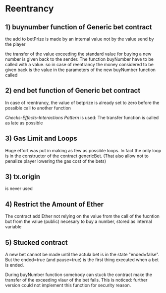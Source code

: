 

# Reentrancy

## 1) buynumber function of Generic bet contract
the add to betPrize is made by an internal value not by the value send by the player

the transfer of the value exceeding the standard value for buying a new number is given back to the sender. The function buyNumber have to be called with a value. so in case of reentrancy the money considered to be given back is the value in the parameters of the new buyNumber function called


## 2) end bet function of Generic bet contract

In case of reentrancy, the value of betprize is already set to zero before the possible call to another function

*Checks-Effects-Interactions Pattern* is used: The transfer function is called as late as possible

## 3) Gas Limit  and Loops

Huge effort was put in making as few as possible loops. In fact the only loop is in the constructor of the contract genericBet. 
(That also allow not to penalize player lowering the gas cost of the bets)

## 3) tx.origin
is never used

## 4) Restrict the Amount of Ether

The contract add Ether not relying on the value from the call of the fucntion but from the value (public) necesary to buy a number, stored as internal variable

## 5) Stucked contract

A new bet cannot be made until the actula bet is in the state "ended=false". But the ended=true (and pause=true) is the first thing executed when a bet is ended.

During buyNumber function somebody can stuck the contract make the transfer of the exceeding vlaur of the bet fails.
This is noticed: further version could not implement this function for security reason.
